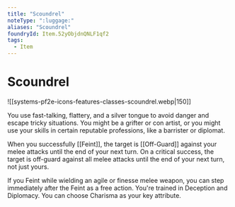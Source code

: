 ```yaml
---
title: "Scoundrel"
noteType: ":luggage:"
aliases: "Scoundrel"
foundryId: Item.52yObjdnQNLF1qf2
tags:
  - Item
---
```


# Scoundrel
![[systems-pf2e-icons-features-classes-scoundrel.webp|150]]

You use fast-talking, flattery, and a silver tongue to avoid danger and escape tricky situations. You might be a grifter or con artist, or you might use your skills in certain reputable professions, like a barrister or diplomat.

When you successfully [[Feint]], the target is [[Off-Guard]] against your melee attacks until the end of your next turn. On a critical success, the target is off-guard against all melee attacks until the end of your next turn, not just yours.

If you Feint while wielding an agile or finesse melee weapon, you can step immediately after the Feint as a free action. You're trained in Deception and Diplomacy. You can choose Charisma as your key attribute.
